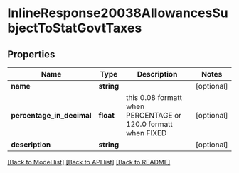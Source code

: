 # InlineResponse20038AllowancesSubjectToStatGovtTaxes

## Properties
Name | Type | Description | Notes
------------ | ------------- | ------------- | -------------
**name** | **string** |  | [optional] 
**percentage_in_decimal** | **float** | this 0.08 formatt when PERCENTAGE or 120.0 formatt when FIXED | [optional] 
**description** | **string** |  | [optional] 

[[Back to Model list]](../../README.md#documentation-for-models) [[Back to API list]](../../README.md#documentation-for-api-endpoints) [[Back to README]](../../README.md)

